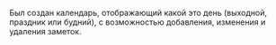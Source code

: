 Был создан календарь, отображающий какой это день (выходной, праздник или будний), с возможностью добавления, изменения и удаления заметок.